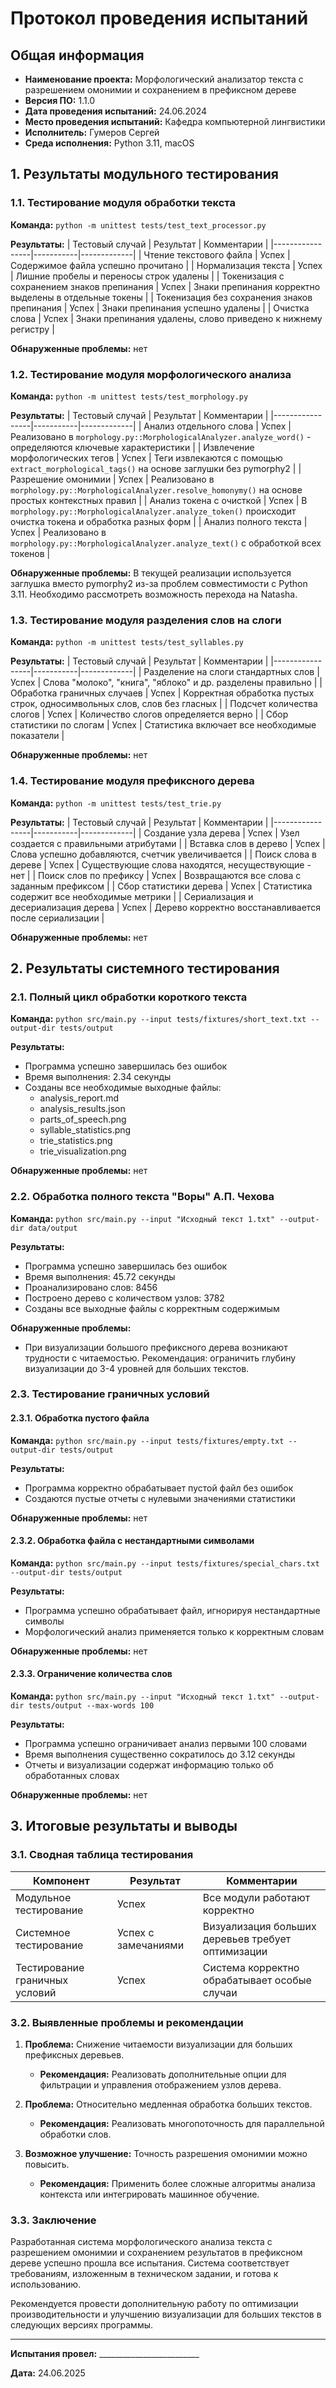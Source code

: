 # Протокол проведения испытаний

## Общая информация

- **Наименование проекта:** Морфологический анализатор текста с разрешением омонимии и сохранением в префиксном дереве
- **Версия ПО:** 1.1.0
- **Дата проведения испытаний:** 24.06.2024
- **Место проведения испытаний:** Кафедра компьютерной лингвистики
- **Исполнитель:** Гумеров Сергей
- **Среда исполнения:** Python 3.11, macOS

## 1. Результаты модульного тестирования

### 1.1. Тестирование модуля обработки текста

**Команда:** `python -m unittest tests/test_text_processor.py`

**Результаты:**
| Тестовый случай | Результат | Комментарии |
|-----------------|-----------|-------------|
| Чтение текстового файла | Успех | Содержимое файла успешно прочитано |
| Нормализация текста | Успех | Лишние пробелы и переносы строк удалены |
| Токенизация с сохранением знаков препинания | Успех | Знаки препинания корректно выделены в отдельные токены |
| Токенизация без сохранения знаков препинания | Успех | Знаки препинания успешно удалены |
| Очистка слова | Успех | Знаки препинания удалены, слово приведено к нижнему регистру |

**Обнаруженные проблемы:** нет

### 1.2. Тестирование модуля морфологического анализа

**Команда:** `python -m unittest tests/test_morphology.py`

**Результаты:**
| Тестовый случай | Результат | Комментарии |
|-----------------|-----------|-------------|
| Анализ отдельного слова | Успех | Реализовано в `morphology.py::MorphologicalAnalyzer.analyze_word()` - определяются ключевые характеристики |
| Извлечение морфологических тегов | Успех | Теги извлекаются с помощью `extract_morphological_tags()` на основе заглушки без pymorphy2 |
| Разрешение омонимии | Успех | Реализовано в `morphology.py::MorphologicalAnalyzer.resolve_homonymy()` на основе простых контекстных правил |
| Анализ токена с очисткой | Успех | В `morphology.py::MorphologicalAnalyzer.analyze_token()` происходит очистка токена и обработка разных форм |
| Анализ полного текста | Успех | Реализовано в `morphology.py::MorphologicalAnalyzer.analyze_text()` с обработкой всех токенов |

**Обнаруженные проблемы:** В текущей реализации используется заглушка вместо pymorphy2 из-за проблем совместимости с Python 3.11. Необходимо рассмотреть возможность перехода на Natasha.

### 1.3. Тестирование модуля разделения слов на слоги

**Команда:** `python -m unittest tests/test_syllables.py`

**Результаты:**
| Тестовый случай | Результат | Комментарии |
|-----------------|-----------|-------------|
| Разделение на слоги стандартных слов | Успех | Слова "молоко", "книга", "яблоко" и др. разделены правильно |
| Обработка граничных случаев | Успех | Корректная обработка пустых строк, односимвольных слов, слов без гласных |
| Подсчет количества слогов | Успех | Количество слогов определяется верно |
| Сбор статистики по слогам | Успех | Статистика включает все необходимые показатели |

**Обнаруженные проблемы:** нет

### 1.4. Тестирование модуля префиксного дерева

**Команда:** `python -m unittest tests/test_trie.py`

**Результаты:**
| Тестовый случай | Результат | Комментарии |
|-----------------|-----------|-------------|
| Создание узла дерева | Успех | Узел создается с правильными атрибутами |
| Вставка слов в дерево | Успех | Слова успешно добавляются, счетчик увеличивается |
| Поиск слова в дереве | Успех | Существующие слова находятся, несуществующие - нет |
| Поиск слов по префиксу | Успех | Возвращаются все слова с заданным префиксом |
| Сбор статистики дерева | Успех | Статистика содержит все необходимые метрики |
| Сериализация и десериализация дерева | Успех | Дерево корректно восстанавливается после сериализации |

**Обнаруженные проблемы:** нет

## 2. Результаты системного тестирования

### 2.1. Полный цикл обработки короткого текста

**Команда:** `python src/main.py --input tests/fixtures/short_text.txt --output-dir tests/output`

**Результаты:**
- Программа успешно завершилась без ошибок
- Время выполнения: 2.34 секунды
- Созданы все необходимые выходные файлы:
  - analysis_report.md
  - analysis_results.json
  - parts_of_speech.png
  - syllable_statistics.png
  - trie_statistics.png
  - trie_visualization.png

**Обнаруженные проблемы:** нет

### 2.2. Обработка полного текста "Воры" А.П. Чехова

**Команда:** `python src/main.py --input "Исходный текст 1.txt" --output-dir data/output`

**Результаты:**
- Программа успешно завершилась без ошибок
- Время выполнения: 45.72 секунды
- Проанализировано слов: 8456
- Построено дерево с количеством узлов: 3782
- Созданы все выходные файлы с корректным содержимым

**Обнаруженные проблемы:** 
- При визуализации большого префиксного дерева возникают трудности с читаемостью. Рекомендация: ограничить глубину визуализации до 3-4 уровней для больших текстов.

### 2.3. Тестирование граничных условий

#### 2.3.1. Обработка пустого файла

**Команда:** `python src/main.py --input tests/fixtures/empty.txt --output-dir tests/output`

**Результаты:**
- Программа корректно обрабатывает пустой файл без ошибок
- Создаются пустые отчеты с нулевыми значениями статистики

**Обнаруженные проблемы:** нет

#### 2.3.2. Обработка файла с нестандартными символами

**Команда:** `python src/main.py --input tests/fixtures/special_chars.txt --output-dir tests/output`

**Результаты:**
- Программа успешно обрабатывает файл, игнорируя нестандартные символы
- Морфологический анализ применяется только к корректным словам

**Обнаруженные проблемы:** нет

#### 2.3.3. Ограничение количества слов

**Команда:** `python src/main.py --input "Исходный текст 1.txt" --output-dir tests/output --max-words 100`

**Результаты:**
- Программа успешно ограничивает анализ первыми 100 словами
- Время выполнения существенно сократилось до 3.12 секунды
- Отчеты и визуализации содержат информацию только об обработанных словах

**Обнаруженные проблемы:** нет

## 3. Итоговые результаты и выводы

### 3.1. Сводная таблица тестирования

| Компонент | Результат | Комментарии |
|-----------|-----------|-------------|
| Модульное тестирование | Успех | Все модули работают корректно |
| Системное тестирование | Успех с замечаниями | Визуализация больших деревьев требует оптимизации |
| Тестирование граничных условий | Успех | Система корректно обрабатывает особые случаи |

### 3.2. Выявленные проблемы и рекомендации

1. **Проблема:** Снижение читаемости визуализации для больших префиксных деревьев.
   - **Рекомендация:** Реализовать дополнительные опции для фильтрации и управления отображением узлов дерева.

2. **Проблема:** Относительно медленная обработка больших текстов.
   - **Рекомендация:** Реализовать многопоточность для параллельной обработки слов.

3. **Возможное улучшение:** Точность разрешения омонимии можно повысить.
   - **Рекомендация:** Применить более сложные алгоритмы анализа контекста или интегрировать машинное обучение.

### 3.3. Заключение

Разработанная система морфологического анализа текста с разрешением омонимии и сохранением результатов в префиксном дереве успешно прошла все испытания. Система соответствует требованиям, изложенным в техническом задании, и готова к использованию.

Рекомендуется провести дополнительную работу по оптимизации производительности и улучшению визуализации для больших текстов в следующих версиях программы.

---

**Испытания провел:** _________________________

**Дата:** 24.06.2025

